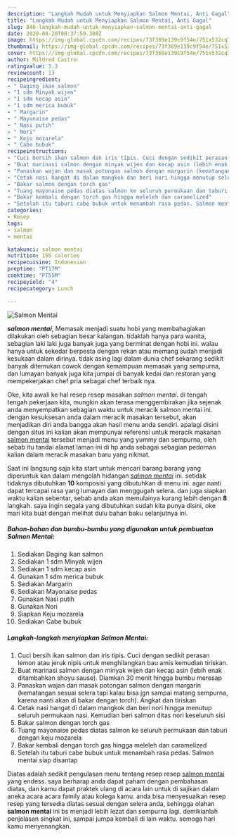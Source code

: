```yaml
---
description: "Langkah Mudah untuk Menyiapkan Salmon Mentai, Anti Gagal"
title: "Langkah Mudah untuk Menyiapkan Salmon Mentai, Anti Gagal"
slug: 846-langkah-mudah-untuk-menyiapkan-salmon-mentai-anti-gagal
date: 2020-08-20T00:37:59.308Z
image: https://img-global.cpcdn.com/recipes/73f369e139c9f54e/751x532cq70/salmon-mentai-foto-resep-utama.jpg
thumbnail: https://img-global.cpcdn.com/recipes/73f369e139c9f54e/751x532cq70/salmon-mentai-foto-resep-utama.jpg
cover: https://img-global.cpcdn.com/recipes/73f369e139c9f54e/751x532cq70/salmon-mentai-foto-resep-utama.jpg
author: Mildred Castro
ratingvalue: 3.3
reviewcount: 13
recipeingredient:
- " Daging ikan salmon"
- "1 sdm Minyak wijen"
- "1 sdm kecap asin"
- "1 sdm merica bubuk"
- " Margarin"
- " Mayonaise pedas"
- " Nasi putih"
- " Nori"
- " Keju mozarela"
- " Cabe bubuk"
recipeinstructions:
- "Cuci bersih ikan salmon dan iris tipis. Cuci dengan sedikit perasan lemon atau jeruk nipis untuk menghilangkan bau amis kemudian tiriskan."
- "Buat marinasi salmon dengan minyak wijen dan kecap asin (lebih enak ditambahkan shoyu sause). Diamkan 30 menit hingga bumbu meresap"
- "Panaskan wajan dan masak potongan salmon dengan margarin (kematangan sesuai selera tapi kalau bisa jgn sampai matang sempurna, karena nanti akan di bakar dengan torch). Angkat dan tiriskan"
- "Cetak nasi hangat di dalam mangkok dan beri nori hingga menutup seluruh permukaan nasi. Kemudian beri salmon ditas nori keseluruh sisi"
- "Bakar salmon dengan torch gas"
- "Tuang mayonaise pedas diatas salmon ke seluruh permukaan dan taburi dengan keju mozarela"
- "Bakar kembali dengan torch gas hingga meleleh dan caramelized"
- "Setelah itu taburi cabe bubuk untuk menambah rasa pedas. Salmon mentai siap disantap"
categories:
- Resep
tags:
- salmon
- mentai

katakunci: salmon mentai 
nutrition: 155 calories
recipecuisine: Indonesian
preptime: "PT17M"
cooktime: "PT55M"
recipeyield: "4"
recipecategory: Lunch

---
```



![Salmon Mentai](https://img-global.cpcdn.com/recipes/73f369e139c9f54e/751x532cq70/salmon-mentai-foto-resep-utama.jpg)

<b><i>salmon mentai</i></b>, Memasak menjadi suatu hobi yang membahagiakan dilakukan oleh sebagian besar kalangan. tidaklah hanya para wanita, sebagian laki laki juga banyak juga yang berminat dengan hobi ini. walau hanya untuk sekedar berpesta dengan rekan atau memang sudah menjadi kesukaan dalam dirinya. tidak asing lagi dalam dunia chef sekarang sedikit banyak ditemukan cowok dengan kemampuan memasak yang sempurna, dan lumayan banyak juga kita jumpai di banyak kedai dan restoran yang mempekerjakan chef pria sebagai chef terbaik nya.

Oke, kita awali ke hal resep resep masakan <i>salmon mentai</i>. di tengah tengah pekerjaan kita, mungkin akan terasa menggembirakan jika sejenak anda menyempatkan sebagian waktu untuk meracik salmon mentai ini. dengan kesuksesan anda dalam meracik masakan tersebut, akan menjadikan diri anda bangga akan hasil menu anda sendiri. apalagi disini dengan situs ini kalian akan mempunyai referensi untuk meracik makanan <u>salmon mentai</u> tersebut menjadi menu yang yummy dan sempurna, oleh sebab itu tandai alamat laman ini di hp anda sebagai sebagian pedoman kalian dalam meracik masakan baru yang nikmat.




Saat ini langsung saja kita start untuk mencari barang barang yang diperuntuk kan dalam mengolah hidangan <u><i>salmon mentai</i></u> ini. setidak tidaknya dibutuhkan <b>10</b> komposisi yang dibutuhkan di menu ini. agar nanti dapat tercapai rasa yang lumayan dan menggugah selera. dan juga siapkan waktu kalian sebentar, sebab anda akan memulainya kurang lebih dengan <b>8</b> langkah. saya ingin segala yang dibutuhkan sudah kita punya disini, oke mari kita buat dengan melihat dulu bahan baku selanjutnya ini.

<!--inarticleads1-->

##### Bahan-bahan dan bumbu-bumbu yang digunakan untuk pembuatan Salmon Mentai:

1. Sediakan  Daging ikan salmon
1. Sediakan 1 sdm Minyak wijen
1. Sediakan 1 sdm kecap asin
1. Gunakan 1 sdm merica bubuk
1. Sediakan  Margarin
1. Sediakan  Mayonaise pedas
1. Gunakan  Nasi putih
1. Gunakan  Nori
1. Siapkan  Keju mozarela
1. Sediakan  Cabe bubuk




<!--inarticleads2-->

##### Langkah-langkah menyiapkan Salmon Mentai:

1. Cuci bersih ikan salmon dan iris tipis. Cuci dengan sedikit perasan lemon atau jeruk nipis untuk menghilangkan bau amis kemudian tiriskan.
1. Buat marinasi salmon dengan minyak wijen dan kecap asin (lebih enak ditambahkan shoyu sause). Diamkan 30 menit hingga bumbu meresap
1. Panaskan wajan dan masak potongan salmon dengan margarin (kematangan sesuai selera tapi kalau bisa jgn sampai matang sempurna, karena nanti akan di bakar dengan torch). Angkat dan tiriskan
1. Cetak nasi hangat di dalam mangkok dan beri nori hingga menutup seluruh permukaan nasi. Kemudian beri salmon ditas nori keseluruh sisi
1. Bakar salmon dengan torch gas
1. Tuang mayonaise pedas diatas salmon ke seluruh permukaan dan taburi dengan keju mozarela
1. Bakar kembali dengan torch gas hingga meleleh dan caramelized
1. Setelah itu taburi cabe bubuk untuk menambah rasa pedas. Salmon mentai siap disantap




Diatas adalah sedikit pengulasan menu tentang resep resep <u>salmon mentai</u> yang endess. saya berharap anda dapat paham dengan pembahasan diatas, dan kamu dapat praktek ulang di acara lain untuk di sajikan dalam aneka acara acara family atau kolega kamu. anda bisa menyesuaikan resep resep yang tersedia diatas sesuai dengan selera anda, sehingga olahan <b>salmon mentai</b> ini bs menjadi lebih lezat dan sempurna lagi. demikianlah penjelasan singkat ini, sampai jumpa kembali di lain waktu. semoga hari kamu menyenangkan.
